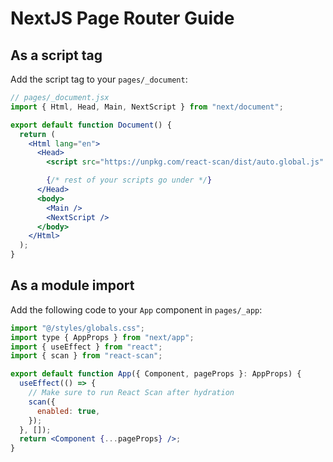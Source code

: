 # NextJS Page Router Guide

## As a script tag

Add the script tag to your `pages/_document`:

```jsx
// pages/_document.jsx
import { Html, Head, Main, NextScript } from "next/document";

export default function Document() {
  return (
    <Html lang="en">
      <Head>
        <script src="https://unpkg.com/react-scan/dist/auto.global.js" />

        {/* rest of your scripts go under */}
      </Head>
      <body>
        <Main />
        <NextScript />
      </body>
    </Html>
  );
}
```

## As a module import

Add the following code to your `App` component in `pages/_app`:

```jsx
import "@/styles/globals.css";
import type { AppProps } from "next/app";
import { useEffect } from "react";
import { scan } from "react-scan";

export default function App({ Component, pageProps }: AppProps) {
  useEffect(() => {
    // Make sure to run React Scan after hydration
    scan({
      enabled: true,
    });
  }, []);
  return <Component {...pageProps} />;
}
```

